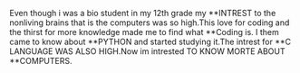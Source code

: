 Even though i was a bio student in my 12th grade my **INTREST to the nonliving brains that is the computers was so high.This love for coding and the thirst for more knowledge made me to find what **Coding is. I them came to know about **PYTHON and started studying it.The intrest for **C LANGUAGE WAS ALSO HIGH.Now im intrested TO KNOW MORTE ABOUT **COMPUTERS. 
